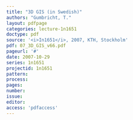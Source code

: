 ```yaml
---
title: "3D GIS (in Swedish)"
authors: "Gumbricht, T."
layout: pdfpage
categories: lecture-1n1651
doctype: pdf
source: '<i>In1651</i>, 2007, KTH, Stockholm'
pdf: 07_3D_GIS_v66.pdf
pageurl: '#'
date: 2007-10-29
series: 1n1651
projectid: 1n1651
pattern:
process:
pages:
number:
issue:
editor:
access: 'pdfaccess'
---
```

